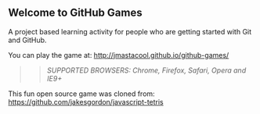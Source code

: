 ## Welcome to GitHub Games

A project based learning activity for people who are getting started with Git and GitHub.

You can play the game at: http://jmastacool.github.io/github-games/

>> _*SUPPORTED BROWSERS*: Chrome, Firefox, Safari, Opera and IE9+_

This fun open source game was cloned from: https://github.com/jakesgordon/javascript-tetris
